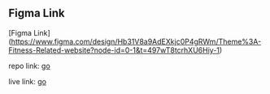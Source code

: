 ## Figma Link 

[Figma Link] (https://www.figma.com/design/Hb31V8a9AdEXkjc0P4gRWm/Theme%3A-Fitness-Related-website?node-id=0-1&t=497wT8tcrhXU6Hiy-1)

repo link: [go](https://github.com/mes-shahadat/5-assignment-2)

live link: [go](https://mes-shahadat.github.io/5-assignment-2/)